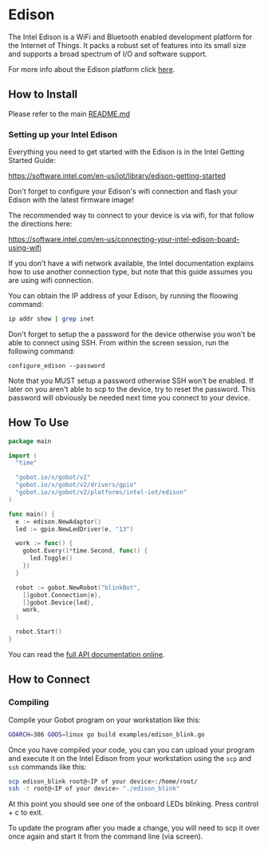 # Edison

The Intel Edison is a WiFi and Bluetooth enabled development platform for the Internet of Things. It packs a robust set
of features into its small size and supports a broad spectrum of I/O and software support.

For more info about the Edison platform click [here](http://www.intel.com/content/www/us/en/do-it-yourself/edison.html).

## How to Install

Please refer to the main [README.md](https://github.com/hybridgroup/gobot/blob/release/README.md)

### Setting up your Intel Edison

Everything you need to get started with the Edison is in the Intel Getting Started Guide:

<https://software.intel.com/en-us/iot/library/edison-getting-started>

Don't forget to configure your Edison's wifi connection and flash your Edison with the latest firmware image!

The recommended way to connect to your device is via wifi, for that follow the directions here:

<https://software.intel.com/en-us/connecting-your-intel-edison-board-using-wifi>

If you don't have a wifi network available, the Intel documentation explains how to use another connection type, but note
that this guide assumes you are using wifi connection.

You can obtain the IP address of your Edison, by running the floowing command:

```sh
ip addr show | grep inet
```

Don't forget to setup the a password for the device otherwise you won't be able to connect using SSH. From within the screen
session, run the following command:

```ah
configure_edison --password
```

Note that you MUST setup a password otherwise SSH won't be enabled. If
later on you aren't able to scp to the device, try to reset the
password. This password will obviously be needed next time you connect to
your device.

## How To Use

```go
package main

import (
  "time"

  "gobot.io/x/gobot/v2"
  "gobot.io/x/gobot/v2/drivers/gpio"
  "gobot.io/x/gobot/v2/platforms/intel-iot/edison"
)

func main() {
  e := edison.NewAdaptor()
  led := gpio.NewLedDriver(e, "13")

  work := func() {
    gobot.Every(1*time.Second, func() {
      led.Toggle()
    })
  }

  robot := gobot.NewRobot("blinkBot",
    []gobot.Connection{e},
    []gobot.Device{led},
    work,
  )

  robot.Start()
}
```

You can read the [full API documentation online](http://godoc.org/gobot.io/x/gobot/v2).

## How to Connect

### Compiling

Compile your Gobot program on your workstation like this:

```sh
GOARCH=386 GOOS=linux go build examples/edison_blink.go
```

Once you have compiled your code, you can you can upload your program and execute it on the Intel Edison from your workstation
using the `scp` and `ssh` commands like this:

```sh
scp edison_blink root@<IP of your device>:/home/root/
ssh -t root@<IP of your device> "./edison_blink"
```

At this point you should see one of the onboard LEDs blinking. Press control + c
to exit.

To update the program after you made a change, you will need to scp it
over once again and start it from the command line (via screen).
